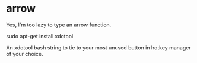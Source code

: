 # arrow
Yes, I'm too lazy to type an arrow function.

sudo apt-get install xdotool

An xdotool bash string to tie to your most unused button in hotkey manager of your choice.

